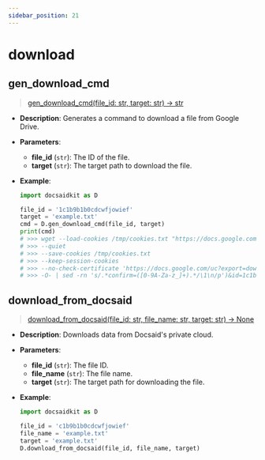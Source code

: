 ```yaml
---
sidebar_position: 21
---
```


# download

## gen_download_cmd

> [gen_download_cmd(file_id: str, target: str) -> str](https://github.com/DocsaidLab/DocsaidKit/blob/71170598902b6f8e89a969f1ce27ed4fd05b2ff2/docsaidkit/utils/utils.py#L68)

- **Description**: Generates a command to download a file from Google Drive.

- **Parameters**:
    - **file_id** (`str`): The ID of the file.
    - **target** (`str`): The target path to download the file.

- **Example**:

    ```python
    import docsaidkit as D

    file_id = '1c1b9b1b0cdcwfjowief'
    target = 'example.txt'
    cmd = D.gen_download_cmd(file_id, target)
    print(cmd)
    # >>> wget --load-cookies /tmp/cookies.txt "https://docs.google.com/uc?export=download&confirm=$(wget
    # >>> --quiet
    # >>> --save-cookies /tmp/cookies.txt
    # >>> --keep-session-cookies
    # >>> --no-check-certificate 'https://docs.google.com/uc?export=download&id=1c1b9b1b0cdcwfjowief'
    # >>> -O- | sed -rn 's/.*confirm=([0-9A-Za-z_]+).*/\1\n/p')&id=1c1b9b1b0cdcwfjowief" -O example.txt && rm -rf /tmp/cookies.txt
    ```

## download_from_docsaid

> [download_from_docsaid(file_id: str, file_name: str, target: str) -> None](https://github.com/DocsaidLab/DocsaidKit/blob/71170598902b6f8e89a969f1ce27ed4fd05b2ff2/docsaidkit/utils/utils.py#L79)

- **Description**: Downloads data from Docsaid's private cloud.

- **Parameters**:
    - **file_id** (`str`): The file ID.
    - **file_name** (`str`): The file name.
    - **target** (`str`): The target path for downloading the file.

- **Example**:

    ```python
    import docsaidkit as D

    file_id = 'c1b9b1b0cdcwfjowief'
    file_name = 'example.txt'
    target = 'example.txt'
    D.download_from_docsaid(file_id, file_name, target)
    ```
